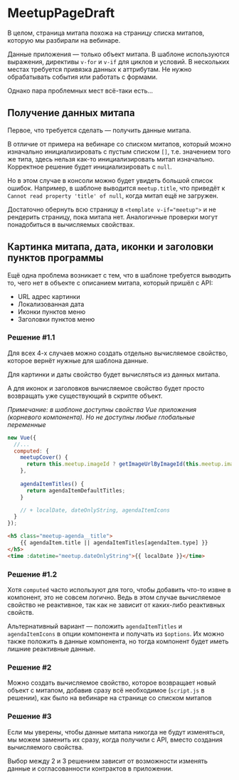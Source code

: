 # MeetupPageDraft

В целом, страница митапа похожа на страницу списка митапов, которую мы разбирали на вебинаре. 

Данные приложения — только объект митапа. В шаблоне используются выражения, директивы `v-for` и `v-if` для циклов и условий. В нескольких местах требуется привязка данных к аттрибутам. Не нужно обрабатывать события или работать с формами.

Однако пара проблемных мест всё-таки есть...

## Получение данных митапа

Первое, что требуется сделать — получить данные митапа.

В отличие от примера на вебинаре со списком митапов, который можно изначально инициализировать с пустым списком `[]`, т.е. значением того же типа, здесь нельзя как-то инициализировать митап изначально. Корректное решение будет инициализировать с `null`.

Но в этом случае в консоли можно будет увидеть большой список ошибок. Например, в шаблоне выводится `meetup.title`, что приведёт к `Cannot read property 'title' of null`, когда митап ещё не загружен.

Достаточно обернуть всю страницу в `<template v-if="meetup">` и не рендерить страницу, пока митапа нет. Аналогичные проверки могут понадобиться в вычисляемых свойствах.

## Картинка митапа, дата, иконки и заголовки пунктов программы

Ещё одна проблема возникает с тем, что в шаблоне требуется выводить то, чего нет в объекте с описанием митапа, который пришёл с API:
- URL адрес картинки
- Локализованная дата
- Иконки пунктов меню
- Заголовки пунктов меню

### Решение #1.1

Для всех 4-х случаев можно создать отдельно вычисляемое свойство, которое вернёт нужные для шаблона данные.

Для картинки и даты свойство будет вычисляться из данных митапа.

А для иконок и заголовков вычисляемое свойство будет просто возвращать уже существующий в скрипте объект.

*Примечание: в шаблоне доступны свойства Vue приложения (корневого компонента). Но не доступны любые глобальные переменные* 

```javascript
new Vue({
  //...
  computed: {  
    meetupCover() {
      return this.meetup.imageId ? getImageUrlByImageId(this.meetup.imageId) : null;
    },
      
    agendaItemTitles() {
      return agendaItemDefaultTitles;
    }

    // + localDate, dateOnlyString, agendaItemIcons
  }
});
``` 

```html
<h5 class="meetup-agenda__title">
    {{ agendaItem.title || agendaItemTitles[agendaItem.type] }}
</h5>
<time :datetime="meetup.dateOnlyString">{{ localDate }}</time>
```

### Решение #1.2

Хотя `computed` часто используют для того, чтобы добавить что-то извне в компонент, это не совсем логично. Ведь в этом случае вычисляемое свойство не реактивное, так как не зависит от каких-либо реактивных свойств.

Альтернативный вариант — положить `agendaItemTitles` и `agendaItemIcons` в опции компонента и получать из `$options`. Их можно также положить в данные компонента, но тогда компонент будет иметь лишние реактивные данные.

### Решение #2

Можно создать вычисляемое свойство, которое возвращает новый объект с митапом, добавив сразу всё необходимое (`script.js` в решении), как было на вебинаре на странице со списком митапов

### Решение #3

Если мы уверены, чтобы данные митапа никогда не будут изменяться, мы можем заменить их сразу, когда получили с API, вместо создания вычисляемого свойства. 

Выбор между 2 и 3 решением зависит от возможности изменять данные и согласованности контрактов в приложении.

